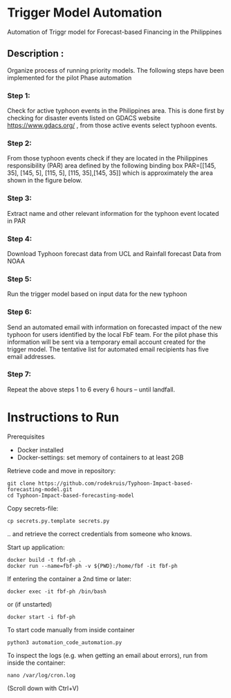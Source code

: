 # Trigger Model Automation 
Automation of Triggr model for Forecast-based Financing in the Philippines
## Description :
Organize process of running priority models.
The following steps have been implemented for the pilot Phase automation

### Step 1: 
Check for active typhoon events in the Philippines area. This is done first by checking  for disaster events  listed on GDACS website https://www.gdacs.org/ , from those active events select typhoon events.

### Step 2: 
From those typhoon events check if they are located in the Philippines responsibility (PAR) area defined by the following binding box PAR=[[145, 35], [145, 5], [115, 5], [115, 35],[145, 35]]  which is approximately the area shown in the figure below.
   
### Step 3: 
Extract name and other relevant information for the typhoon event located in PAR
### Step 4: 
Download Typhoon forecast data from UCL and Rainfall forecast Data from NOAA
### Step 5: 
Run the trigger model based on input data for the new typhoon 
### Step 6: 
Send an automated email with information on forecasted impact of the new typhoon for users identified by the local FbF team. For the pilot phase this information will be sent via a temporary email account created for the trigger model. The tentative list for automated email recipients has five email addresses. 
### Step 7: 
Repeat the above steps 1 to 6 every 6 hours – until landfall.


# Instructions to Run

Prerequisites 
* Docker installed
* Docker-settings: set memory of containers to at least 2GB

Retrieve code and move in repository:
```
git clone https://github.com/rodekruis/Typhoon-Impact-based-forecasting-model.git
cd Typhoon-Impact-based-forecasting-model
```
Copy secrets-file: 
```
cp secrets.py.template secrets.py
```
.. and retrieve the correct credentials from someone who knows. 

Start up application:
```
docker build -t fbf-ph .
docker run --name=fbf-ph -v ${PWD}:/home/fbf -it fbf-ph
```
If entering the container a 2nd time or later:
```
docker exec -it fbf-ph /bin/bash
```
or (if unstarted)
```
docker start -i fbf-ph
```

To start code manually from inside container
```
python3 automation_code_automation.py
```

To inspect the logs (e.g. when getting an email about errors), run from inside the container:
```
nano /var/log/cron.log
```
(Scroll down with Ctrl+V) 


